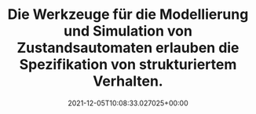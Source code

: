 ---
date: '2021-12-05T10:08:33.027025+00:00'
found_at: '2014-12-16'
found_url: http://www.itemis.de/itemis-ag/produkte/yakindu-hmi/language=de/42126/produktbeschreibung
title: Die Werkzeuge für die Modellierung und Simulation von Zustandsautomaten erlauben
  die Spezifikation von strukturiertem Verhalten.
---